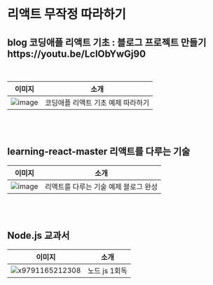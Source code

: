 <h1> 리액트 무작정 따라하기 </h1>
<h2> blog 코딩애플 리액트 기초 : 블로그 프로젝트 만들기 https://youtu.be/LclObYwGj90</h2>
<BR>

  
  이미지             |  소개
:-------------------------:|:-------------------------:
![image](https://user-images.githubusercontent.com/51102922/140735659-7f0c8a63-58fa-4fa5-9220-79ea85f32b96.png) | 코딩애플 리액트 기초 예제 따라하기

<br>
<br>
<h2> learning-react-master 리액트를 다루는 기술 </h2>
  
  이미지             |  소개
:-------------------------:|:-------------------------:
![image](https://user-images.githubusercontent.com/51102922/140736766-69d3fe82-b318-4487-8832-0cb3bc326c0e.png) |  리액트를 다루는 기술 예제 블로그 완성
  
  
  
<br>
<br>
<h2> Node.js 교과서 </h2>
  
  이미지             |  소개
:-------------------------:|:-------------------------:
![x9791165212308](https://user-images.githubusercontent.com/51102922/143018655-07c51d89-68ee-4d47-a35a-fe6a7eba002d.jpg) |  노드 js  1회독

